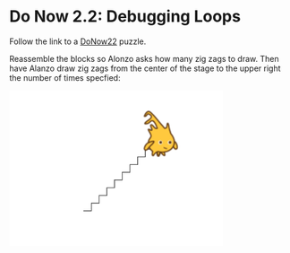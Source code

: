 # Do Now 2.2: Debugging Loops

Follow the link to a [DoNow22](http://snap.berkeley.edu/snapsource/snap.html#present:Username=kenneychan&ProjectName=DoNow22) puzzle.

Reassemble the blocks so Alonzo asks how many zig zags to draw. Then have Alanzo draw zig zags from the center of the stage to the upper right the number of times specfied:

![Zig zag](../../.gitbook/assets/do_now_22.PNG)

